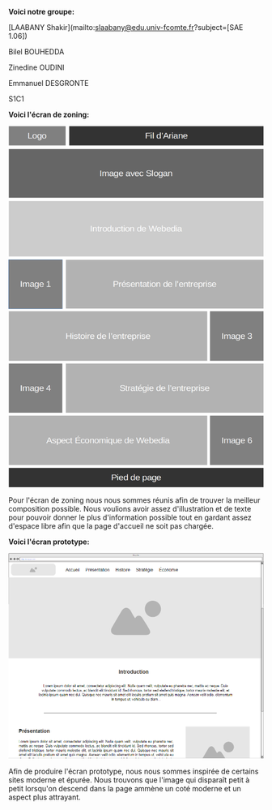 **Voici notre groupe:**

[LAABANY Shakir](mailto:slaabany@edu.univ-fcomte.fr?subject=[SAE 1.06]) 

Bilel BOUHEDDA

Zinedine OUDINI

Emmanuel DESGRONTE

S1C1

**Voici l'écran de zoning:**

![écran de zoning](doc/ecran_zoning.png)

Pour l'écran de zoning nous nous sommes réunis afin de trouver la meilleur composition possible. Nous voulions avoir assez d'illustration et de texte pour pouvoir donner le plus d'information possible tout en gardant assez d'espace libre afin que la page d'accueil ne soit pas chargée.

**Voici l'écran prototype:**

![écran prototype](doc/ecran_prototype.png)

Afin de produire l'écran prototype, nous nous sommes inspirée de certains sites moderne et épurée. Nous trouvons que l'image qui disparaît petit à petit lorsqu'on descend dans la page ammène un coté moderne et un aspect plus attrayant.
